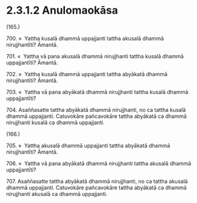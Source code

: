 

# 2.3.1.2 Anulomaokāsa





(165.)

700\. »  Yattha kusalā dhammā uppajjanti tattha akusalā dhammā nirujjhantīti? Āmantā.

701\. «  Yattha vā pana akusalā dhammā nirujjhanti tattha kusalā dhammā uppajjantīti? Āmantā.

702\. »  Yattha kusalā dhammā uppajjanti tattha abyākatā dhammā nirujjhantīti? Āmantā.

703\. «  Yattha vā pana abyākatā dhammā nirujjhanti tattha kusalā dhammā uppajjantīti?

704\. Asaññasatte tattha abyākatā dhammā nirujjhanti, no ca tattha kusalā dhammā uppajjanti. Catuvokāre pañcavokāre tattha abyākatā ca dhammā nirujjhanti kusalā ca dhammā uppajjanti.

(166.)

705\. »  Yattha akusalā dhammā uppajjanti tattha abyākatā dhammā nirujjhantīti? Āmantā.

706\. «  Yattha vā pana abyākatā dhammā nirujjhanti tattha akusalā dhammā uppajjantīti?

707\. Asaññasatte tattha abyākatā dhammā nirujjhanti, no ca tattha akusalā dhammā uppajjanti. Catuvokāre pañcavokāre tattha abyākatā ca dhammā nirujjhanti akusalā ca dhammā uppajjanti.



